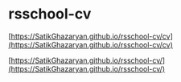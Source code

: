 # rsschool-cv
[https://SatikGhazaryan.github.io/rsschool-cv/cv](https://SatikGhazaryan.github.io/rsschool-cv/cv)

[https://SatikGhazaryan.github.io/rsschool-cv/](https://SatikGhazaryan.github.io/rsschool-cv/)

